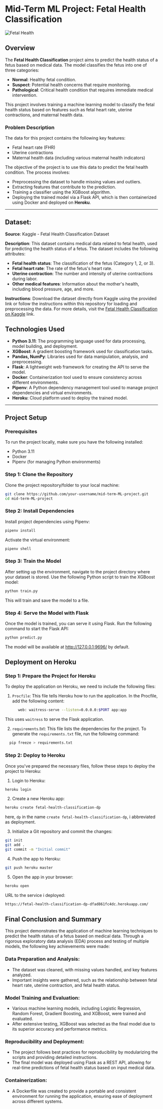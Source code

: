 # Mid-Term ML Project: Fetal Health Classification

![Fetal Health](images/fetal_health.jpg)

## Overview

The **Fetal Health Classification** project aims to predict the health status of a fetus based on medical data. The model classifies the fetus into one of three categories:

- **Normal**: Healthy fetal condition.
- **Suspect**: Potential health concerns that require monitoring.
- **Pathological**: Critical health condition that requires immediate medical intervention.

This project involves training a machine learning model to classify the fetal health status based on features such as fetal heart rate, uterine contractions, and maternal health data.

### Problem Description

The data for this project contains the following key features:

- Fetal heart rate (FHR)
- Uterine contractions
- Maternal health data (including various maternal health indicators)

The objective of the project is to use this data to predict the fetal health condition. The process involves:

- Preprocessing the dataset to handle missing values and outliers.
- Extracting features that contribute to the prediction.
- Training a classifier using the XGBoost algorithm.
- Deploying the trained model via a Flask API, which is then containerized using Docker and deployed on **Heroku**.

---

## Dataset:
**Source**: Kaggle - Fetal Health Classification Dataset

**Description**: This dataset contains medical data related to fetal health, used for predicting the health status of a fetus. The dataset includes the following attributes:

- **Fetal health status**: The classification of the fetus (Category 1, 2, or 3).
- **Fetal heart rate**: The rate of the fetus's heart rate.
- **Uterine contraction**: The number and intensity of uterine contractions during labor.
- **Other medical features**: Information about the mother's health, including blood pressure, age, and more.

**Instructions**: Download the dataset directly from Kaggle using the provided link or follow the instructions within this repository for loading and preprocessing the data.
For more details, visit the [Fetal Health Classification on Kaggle](https://www.kaggle.com/code/karnikakapoor/fetal-health-classification) link.
 

## Technologies Used

- **Python 3.11**: The programming language used for data processing, model building, and deployment.
- **XGBoost**: A gradient boosting framework used for classification tasks.
- **Pandas, NumPy**: Libraries used for data manipulation, analysis, and preprocessing.
- **Flask**: A lightweight web framework for creating the API to serve the model.
- **Docker**: Containerization tool used to ensure consistency across different environments.
- **Pipenv**: A Python dependency management tool used to manage project dependencies and virtual environments.
- **Heroku**: Cloud platform used to deploy the trained model.

---

## Project Setup

### Prerequisites

To run the project locally, make sure you have the following installed:

- Python 3.11
- Docker
- Pipenv (for managing Python environments)

### Step 1: Clone the Repository

Clone the project repository/folder to your local machine:

```bash
git clone https://github.com/your-username/mid-term-ML-project.git
cd mid-term-ML-project
```

### Step 2: Install Dependencies

Install project dependencies using Pipenv:

```bash
pipenv install
```
Activate the virtual environment:

```bash
pipenv shell
```

### Step 3: Train the Model

After setting up the environment, navigate to the project directory where your dataset is stored. Use the following Python script to train the XGBoost model:

```bash
python train.py
```
This will train and save the model to a file.


### Step 4: Serve the Model with Flask

Once the model is trained, you can serve it using Flask. Run the following command to start the Flask API:

```bash
python predict.py
```

The model will be available at http://127.0.0.1:9696/ by default.

## Deployment on Heroku

### Step 1: Prepare the Project for Heroku

To deploy the application on Heroku, we need to include the following files:

1. `Procfile`: This file tells Heroku how to run the application.
    In the Procfile, add the following content:

```bash
      web: waitress-serve --listen=0.0.0.0:$PORT app:app
```
This uses `waitress` to serve the Flask application.

2. `requirements`.txt: This file lists the dependencies for the project.
  To generate the `requirements.txt` file, run the following command:

```bash
  pip freeze > requirements.txt
```

### Step 2: Deploy to Heroku

Once you've prepared the necessary files, follow these steps to deploy the project to Heroku:

1. Login to Heroku:
```bash
heroku login
```

2. Create a new Heroku app:
```bash
heroku create fetal-health-classification-dp
```
here, `dp` in the name `create fetal-health-classification-dp`, i abbreviated as deployment.

3. Initialize a Git repository and commit the changes:
```bash
git init
git add .
git commit -m "Initial commit"
```

4. Push the app to Heroku:
```bash 
git push heroku master
```

5. Open the app in your browser:
```bash
heroku open
```

URL to the service i deployed:
```bash
https://fetal-health-classification-dp-dfad861fc4dc.herokuapp.com/ 
```

## Final Conclusion and Summary

This project demonstrates the application of machine learning techniques to predict the health status of a fetus based on medical data. Through a rigorous exploratory data analysis (EDA) process and testing of multiple models, the following key achievements were made:

### Data Preparation and Analysis:
- The dataset was cleaned, with missing values handled, and key features analyzed.
- Important insights were gathered, such as the relationship between fetal heart rate, uterine contraction, and fetal health status.

### Model Training and Evaluation:
- Various machine learning models, including Logistic Regression, Random Forest, Gradient Boosting, and XGBoost, were trained and evaluated.
- After extensive testing, XGBoost was selected as the final model due to its superior accuracy and performance metrics.

### Reproducibility and Deployment:
- The project follows best practices for reproducibility by modularizing the scripts and providing detailed instructions.
- The final model was deployed using Flask as a REST API, allowing for real-time predictions of fetal health status based on input medical data.

### Containerization:
- A Dockerfile was created to provide a portable and consistent environment for running the application, ensuring ease of deployment across different systems.
